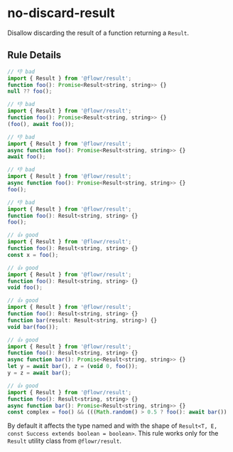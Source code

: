 # no-discard-result

Disallow discarding the result of a function returning a `Result`.

## Rule Details

<!-- eslint-skip -->
```js
// 👎 bad
import { Result } from '@flowr/result';
function foo(): Promise<Result<string, string>> {}
null ?? foo();

// 👎 bad
import { Result } from '@flowr/result';
function foo(): Promise<Result<string, string>> {}
(foo(), await foo());

// 👎 bad
import { Result } from '@flowr/result';
async function foo(): Promise<Result<string, string>> {}
await foo();

// 👎 bad
import { Result } from '@flowr/result';
async function foo(): Promise<Result<string, string>> {}
foo();

// 👎 bad
import { Result } from '@flowr/result';
function foo(): Result<string, string> {}
foo();
```

<!-- eslint-skip -->
```js
// 👍 good
import { Result } from '@flowr/result';
function foo(): Result<string, string> {}
const x = foo();

// 👍 good
import { Result } from '@flowr/result';
function foo(): Result<string, string> {}
void foo();

// 👍 good
import { Result } from '@flowr/result';
function foo(): Result<string, string> {}
function bar(result: Result<string, string>) {}
void bar(foo());

// 👍 good
import { Result } from '@flowr/result';
function foo(): Result<string, string> {}
async function bar(): Promise<Result<string, string>> {}
let y = await bar(), z = (void 0, foo());
y = z = await bar();

// 👍 good
import { Result } from '@flowr/result';
function foo(): Result<string, string> {}
async function bar(): Promise<Result<string, string>> {}
const complex = foo() && (((Math.random() > 0.5 ? foo(): await bar()) || foo()) ?? await bar());
```

By default it affects the type named and with the shape of `Result<T, E, const Success extends boolean = boolean>`. This rule works only for the `Result` utility class from `@flowr/result`.
